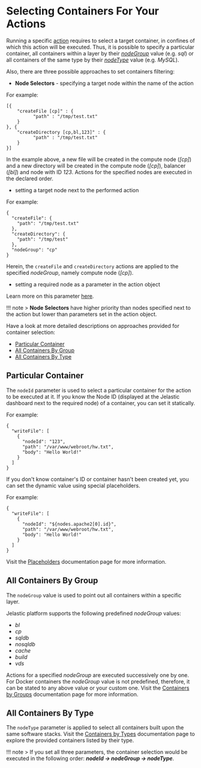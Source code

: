 # Selecting Containers For Your Actions

Running a specific [action](/reference/actions/) requires to select a target container, in confines of which this action will be executed. Thus, it is possible to specify a particular container, all containers within a layer by their [*nodeGroup*](/reference/container-types/#containers-by-groups-nodegroup) value (e.g. *sql*) or all containers of the same type by their [*nodeType*](/reference/container-types/#containers-by-types-nodetype) value (e.g. *MySQL*).      

Also, there are three possible approaches to set containers filtering:       

* **Node Selectors** - specifying a target node within the name of the action     

For example:  
```
[{
    "createFile [cp]" : {
          "path" : "/tmp/test.txt"
    }
}, {
    "createDirectory [cp,bl,123]" : {
          "path" : "/tmp/test.txt"
    }
}]
```
In the example above, a new file will be created in the compute node (*[cp]*) and a new directory will be created in the compute node (*[cp]*), balancer (*[bl]*) and node with ID *123*. Actions for the specified nodes are executed in the declared order.       

* setting a target node next to the performed action     

For example:     
```
{
  "createFile": {
    "path": "/tmp/test.txt"
  },
  "createDirectory": {
    "path": "/tmp/test"
  },
  "nodeGroup": "cp"
}
``` 
Herein, the `createFile` and `createDirectory` actions are applied to the specified *nodeGroup*, namely compute node (*[cp]*).     
 
* setting a required node as a parameter in the action object     

Learn more on this parameter [here](/reference/actions/#custom-actions).      

!!! note 
    > **Node Selectors** have higher priority than nodes specified next to the action but lower than parameters set in the action object.     

Have a look at more detailed descriptions on approaches provided for container selection:          
- [Particular Container](#particular-container)   
- [All Containers By Group](#all-containers-by-group)    
- [All Containers By Type](#all-containers-by-type)   

## Particular Container   
The `nodeId` parameter is used to select a particular container for the action to be executed at it. If you know the Node ID (displayed at the Jelastic dashboard next to the required node) of a container, you can set it statically.   
  
For example:     

```
{
  "writeFile": [
    {
      "nodeId": "123",
      "path": "/var/www/webroot/hw.txt",
      "body": "Hello World!"      
    }
  ]
}
```

If you don't know container's ID or container hasn't been created yet, you can set the dynamic value using special placeholders.     

For example:    

```
{
  "writeFile": [
    {
      "nodeId": "${nodes.apache2[0].id}",
      "path": "/var/www/webroot/hw.txt",
      "body": "Hello World!"
    }
  ]
}
```

Visit the [Placeholders](/reference/placeholders/) documentation page for more information.      

## All Containers By Group   
 
The `nodeGroup` value is used to point out all containers within a specific layer.   

Jelastic platform supports the following predefined *nodeGroup* values:     
- *bl*  
- *cp*  
- *sqldb*   
- *nosqldb*   
- *cache*  
- *build*   
- *vds*         

Actions for a specified *nodeGroup* are executed successively one by one. For Docker containers the *nodeGroup* value is not predefined, therefore, it can be stated to any above value or your custom one. Visit the [Containers by Groups](/reference/container-types/#containers-by-group) documentation page for more information.        

## All Containers By Type
The `nodeType` parameter is applied to select all containers built upon the same software stacks. Visit the [Containers by Types](/reference/container-types/) documentation page to explore the provided containers listed by their type.    	  

!!! note
    > If you set all three parameters, the container selection would be executed in the following order: <b>*_nodeId -> nodeGroup -> nodeType_*</b>. 
